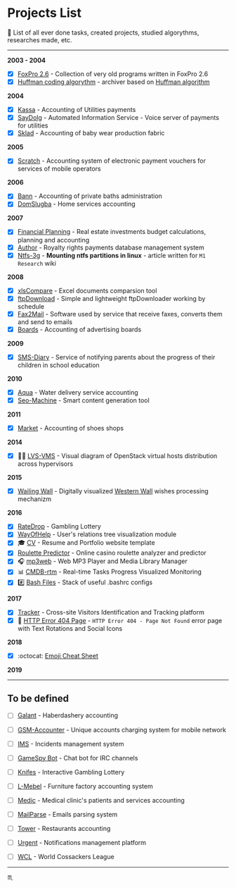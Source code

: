 # Projects List #

:floppy_disk: List of all ever done tasks, created projects, studied algorythms, researches made, etc.

---

**2003 - 2004**

- [x] [FoxPro 2.6](projects/foxpro26/) - Collection of very old programs written in FoxPro 2.6
- [x] [Huffman coding algorythm](projects/huffman/) - archiver based on [Huffman algorithm](https://en.wikipedia.org/wiki/Huffman_coding)

**2004**

- [x] [Kassa](projects/kassa/) - Accounting of Utilities payments
- [x] [SayDolg](projects/saydolg/) - Automated Information Service - Voice server of payments for utilities
- [x] [Sklad](projects/sklad/) - Accounting of baby wear production fabric

**2005**

- [x] [Scratch](projects/scratch/) - Accounting system of electronic payment vouchers for services of mobile operators

**2006**

- [x] [Bann](projects/bann/) - Accounting of private baths administration
- [x] [DomSlugba](projects/domslugba/) - Home services accounting

**2007**

- [x] [Financial Planning](projects/fp/) - Real estate investments budget calculations, planning and accounting
- [x] [Author](projects/author/) - Royalty rights payments database management system
- [x] [Ntfs-3g](http://research.m1stereo.tv/wiki/index.php/Ntfs-3g) - **Mounting ntfs partitions in linux** - article written for `M1 Research` wiki

**2008**

- [x] [xlsCompare](projects/xlscompare/) - Excel documents comparsion tool
- [x] [ftpDownload](projects/ftpdownload/) - Simple and lightweight ftpDownloader working by schedule
- [x] [Fax2Mail](projects/fax2mail/) - Software used by service that receive faxes, converts them and send to emails
- [x] [Boards](projects/boards/) - Accounting of advertising boards

**2009**

- [x] [SMS-Diary](projects/sms-diary/) - Service of notifying parents about the progress of their children in school education

**2010**

- [x] [Aqua](projects/aqua/) - Water delivery service accounting
- [x] [Seo-Machine](projects/seo-machine/) - Smart content generation tool

**2011**

- [x] [Market](projects/market/) - Accounting of shoes shops

**2014**

- [x] :mechanic: [LVS-VMS](https://github.com/tbaltrushaitis/lvs-vms) - Visual diagram of OpenStack virtual hosts distribution across hypervisors

**2015**

- [x] [Wailing Wall](projects/wailing-wall/) - Digitally visualized [Western Wall](https://en.wikipedia.org/wiki/Western_Wall) wishes processing mechanizm

**2016**

- [x] [RateDrop](projects/ratedrop/) - Gambling Lottery
- [x] [WayOfHelp](projects/wayofhelp/) - User's relations tree visualization module
- [x] :mortar_board: [CV](https://github.com/tbaltrushaitis/cv) - Resume and Portfolio website template
- [x] [Roulette Predictor](projects/roulette-predictor/) - Online casino roulette analyzer and predictor
- [x] :headphones: [mp3web](https://github.com/tbaltrushaitis/mp3web) - Web MP3 Player and Media Library Manager
- [x] :bar_chart: [CMDB-rtm](https://github.com/tbaltrushaitis/cmdb-rtm) - Real-time Tasks Progress Visualized Monitoring
- [x] :hash: [Bash Files](https://github.com/tbaltrushaitis/bash-files) - Stack of useful .bashrc configs

**2017**

- [x] [Tracker](projects/visitors-tracker/) - Cross-site Visitors Identification and Tracking platform
- [x] :mushroom: [HTTP Error 404 Page](https://github.com/tbaltrushaitis/animated-error-404-page) - `HTTP Error 404 - Page Not Found` error page with Text Rotations and Social Icons

**2018**

- [x] :octocat: [Emoji Cheat Sheet](https://github.com/tbaltrushaitis/git-emoji-cheat-sheet)

**2019**

---

## To be defined ##

- [ ] [Galant](projects/galant/) - Haberdashery accounting
- [ ] [GSM-Accounter](projects/gsm-accounter/) - Unique accounts charging system for mobile network
- [ ] [IMS](projects/ims/) - Incidents management system
- [ ] [GameSpy Bot](projects/gsbot/) - Chat bot for IRC channels
- [ ] [Knifes](projects/knifes/) - Interactive Gambling Lottery
- [ ] [L-Mebel](projects/l-mebel/) - Furniture factory accounting system
- [ ] [Medic](projects/medic/) - Medical clinic's patients and services accounting
- [ ] [MailParse](projects/mailparse/) - Emails parsing system
- [ ] [Tower](projects/tower/) - Restaurants accounting
- [ ] [Urgent](projects/urgent/) - Notifications management platform
- [ ] [WCL](projects/wcl/) - World Cossackers League


---

:scorpius:
